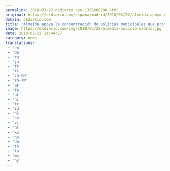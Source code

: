 ```yaml
---
permalink: 2018-03-22-okdiario.com-1306660206.html
original: https://okdiario.com/espana/madrid/2018/03/22/almeida-apoya-concentracion-policias-municipales-que-protestan-contra-carmena-2002941
domain: okdiario.com
title: "Almeida apoya la concentración de policías municipales que protestan contra Carmena"
image: https://okdiario.com/img/2018/03/22/almedia-policia-madrid.jpg
date: 2018-03-22 11:44:57
category: news
translations: 
 - 'en'
 - 'de'
 - 'ru'
 - 'ja'
 - 'fr'
 - 'it'
 - 'zh-CN'
 - 'zh-TW'
 - 'ar'
 - 'fa'
 - 'pt'
 - 'hi'
 - 'tr'
 - 'id'
 - 'nl'
 - 'sv'
 - 'vi'
 - 'pl'
 - 'ko'
 - 'no'
 - 'da'
 - 'th'
 - 'ta'
 - 'ms'
 - 'hy'
---
```


